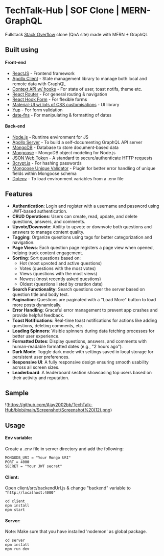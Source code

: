 # TechTalk-Hub | SOF Clone | MERN-GraphQL

Fullstack [Stack Overflow](https://stackoverflow.com/) clone (QnA site) made with MERN + GraphQL

## Built using

#### Front-end

- [ReactJS](https://reactjs.org/) - Frontend framework
- [Apollo Client](https://www.apollographql.com/docs/react/) - State management library to manage both local and remote data with GraphQL
- [Context API w/ hooks](https://reactjs.org/docs/context.html) - For state of user, toast notifs, theme etc.
- [React Router](https://reactrouter.com/) - For general routing & navigation
- [React Hook Form](https://react-hook-form.com/) - For flexible forms
- [Material-UI w/ lots of CSS customisations](https://material-ui.com/) - UI library
- [Yup](https://github.com/jquense/yup) - For form validation
- [date-fns](https://date-fns.org/) - For manipulating & formatting of dates

#### Back-end

- [Node.js](https://nodejs.org/en/) - Runtime environment for JS
- [Apollo Server](https://www.apollographql.com/docs/apollo-server/) - To build a self-documenting GraphQL API server
- [MongoDB](https://www.mongodb.com/) - Database to store document-based data
- [Mongoose](https://mongoosejs.com/) - MongoDB object modeling for Node.js
- [JSON Web Token](https://jwt.io/) - A standard to secure/authenticate HTTP requests
- [Bcrypt.js](https://www.npmjs.com/package/bcryptjs) - For hashing passwords
- [Mongoose Unique Validator](https://www.npmjs.com/package/mongoose-unique-validator) - Plugin for better error handling of unique fields within Mongoose schema
- [Dotenv](https://www.npmjs.com/package/dotenv) - To load environment variables from a .env file

## Features

- **Authentication**: Login and register with a username and password using JWT-based authentication.
- **CRUD Operations**: Users can create, read, update, and delete questions, answers, and comments.
- **Upvote/Downvote**: Ability to upvote or downvote both questions and answers to manage content quality.
- **Tagging**: Organize questions using tags for better categorization and navigation.
- **Page Views**: Each question page registers a page view when opened, helping track content engagement.
- **Sorting**: Sort questions based on:
  - Hot (most upvoted and active questions)
  - Votes (questions with the most votes)
  - Views (questions with the most views)
  - Newest (most recently asked questions)
  - Oldest (questions listed by creation date)
- **Search Functionality**: Search questions over the server based on question title and body text.
- **Pagination**: Questions are paginated with a "Load More" button to load more posts dynamically.
- **Error Handling**: Graceful error management to prevent app crashes and provide helpful feedback.
- **Toast Notifications**: Real-time toast notifications for actions like adding questions, deleting comments, etc.
- **Loading Spinners**: Visible spinners during data fetching processes for better user experience.
- **Formatted Dates**: Display questions, answers, and comments with human-readable formatted dates (e.g., "2 hours ago").
- **Dark Mode**: Toggle dark mode with settings saved in local storage for persistent user preferences.
- **Responsive UI**: A fully responsive design ensuring smooth usability across all screen sizes.
- **Leaderboard**: A leaderboard section showcasing top users based on their activity and reputation.

## Sample 

!(https://github.com/Ajay2002bb/TechTalk-Hub/blob/main/Screenshot/Screenshot%20(12).png)

## Usage

#### Env variable:

Create a .env file in server directory and add the following:

```
MONGODB_URI = "Your Mongo URI"
PORT = 4000
SECRET = "Your JWT secret"

```

#### Client:

Open client/src/backendUrl.js & change "backend" variable to `"http://localhost:4000"`

```
cd client
npm install
npm start
```

#### Server:

Note: Make sure that you have installed 'nodemon' as global package.

```
cd server
npm install
npm run dev
```
